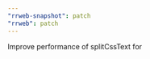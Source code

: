 ```yaml
---
"rrweb-snapshot": patch
"rrweb": patch
---
```


Improve performance of splitCssText for <style> elements with large css content - see #1603
